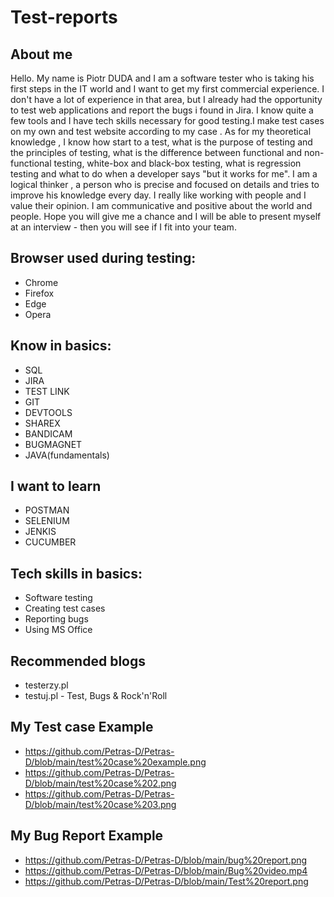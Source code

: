 # Test-reports
##  About me 

Hello. My name is Piotr DUDA and I am a software tester who is taking his first steps in the IT world and I want to get my first commercial experience. I don't have a lot of experience in that area, but I already had the opportunity to test web applications and report the bugs i found in Jira. I know quite a few tools and I have  tech skills  necessary for good testing.I  make test cases on my own and test website according to my case . As for my theoretical knowledge  , I know how start to    a test, what is the purpose of testing and the principles of testing, what is the difference between functional and non-functional testing, white-box and black-box testing, what is regression testing and what to do when a developer says "but it works for me". I am a logical thinker , a person who is precise and focused on details and tries  to improve his knowledge every day. I really like working with people and I value their opinion. I am communicative and positive about the world and people. Hope you will give me a chance and I will be able to present myself at an interview - then you will see if I fit into your team. 



## Browser used during testing:
- Chrome
- Firefox
- Edge
- Opera

## Know in basics:
- SQL
- JIRA 
- TEST LINK
- GIT
- DEVTOOLS
- SHAREX
- BANDICAM
- BUGMAGNET
- JAVA(fundamentals)


## I want to learn
- POSTMAN
- SELENIUM
- JENKIS
- CUCUMBER


## Tech skills in basics:
- Software testing
- Creating test cases
- Reporting bugs
- Using MS Office

## Recommended blogs
- testerzy.pl
- testuj.pl - Test, Bugs & Rock'n'Roll

## My Test case Example
- https://github.com/Petras-D/Petras-D/blob/main/test%20case%20example.png
- https://github.com/Petras-D/Petras-D/blob/main/test%20case%202.png
- https://github.com/Petras-D/Petras-D/blob/main/test%20case%203.png

## My Bug Report Example
- https://github.com/Petras-D/Petras-D/blob/main/bug%20report.png
- https://github.com/Petras-D/Petras-D/blob/main/Bug%20video.mp4
- https://github.com/Petras-D/Petras-D/blob/main/Test%20report.png

